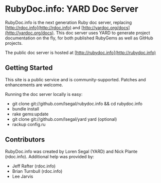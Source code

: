 RubyDoc.info: YARD Doc Server
===============================

RubyDoc.info is the next generation Ruby doc server, replacing
[http://rdoc.info](http://rdoc.info) and
[http://yardoc.org/docs](http://yardoc.org/docs). 
This doc server uses YARD to generate project documentation on the fly, for
both published RubyGems as well as GitHub projects.

The public doc server is hosted at [http://rubydoc.info](http://rubydoc.info)

Getting Started
---------------

This site is a public service and is community-supported. Patches and
enhancements are welcome.

Running the doc server locally is easy:

* git clone git://github.com/lsegal/rubydoc.info && cd rubydoc.info
* bundle install
* rake gems:update
* git clone git://github.com/lsegal/yard yard (optional)
* rackup config.ru

Contributors
------------

RubyDoc.info was created by Loren Segal (YARD) and Nick Plante (rdoc.info).
Additional help was provided by:

* Jeff Rafter (rdoc.info)
* Brian Turnbull (rdoc.info)
* Lee Jarvis
